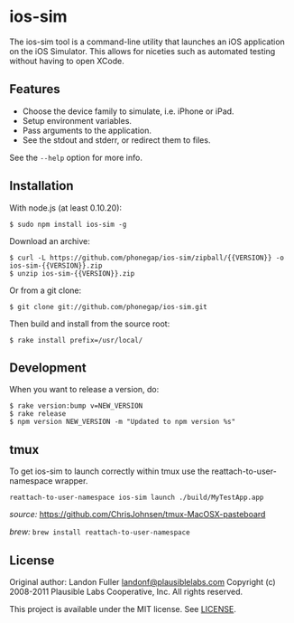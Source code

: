 ios-sim
=======

The ios-sim tool is a command-line utility that launches an iOS application on
the iOS Simulator. This allows for niceties such as automated testing without
having to open XCode.

Features
--------

* Choose the device family to simulate, i.e. iPhone or iPad.
* Setup environment variables.
* Pass arguments to the application.
* See the stdout and stderr, or redirect them to files.

See the `--help` option for more info.

Installation
------------

With node.js (at least 0.10.20):

    $ sudo npm install ios-sim -g

Download an archive:

    $ curl -L https://github.com/phonegap/ios-sim/zipball/{{VERSION}} -o ios-sim-{{VERSION}}.zip
    $ unzip ios-sim-{{VERSION}}.zip

Or from a git clone:

    $ git clone git://github.com/phonegap/ios-sim.git

Then build and install from the source root:

    $ rake install prefix=/usr/local/


Development
-----------

When you want to release a version, do:

    $ rake version:bump v=NEW_VERSION
    $ rake release
    $ npm version NEW_VERSION -m "Updated to npm version %s"
    
tmux
-----

To get ios-sim to launch correctly within tmux use the reattach-to-user-namespace wrapper.

```
reattach-to-user-namespace ios-sim launch ./build/MyTestApp.app
```
*source:* https://github.com/ChrisJohnsen/tmux-MacOSX-pasteboard

*brew:*  ```brew install reattach-to-user-namespace```

License
-------

Original author: Landon Fuller <landonf@plausiblelabs.com>
Copyright (c) 2008-2011 Plausible Labs Cooperative, Inc.
All rights reserved.

This project is available under the MIT license. See [LICENSE][license].

[license]: https://github.com/phonegap/ios-sim/blob/master/LICENSE
